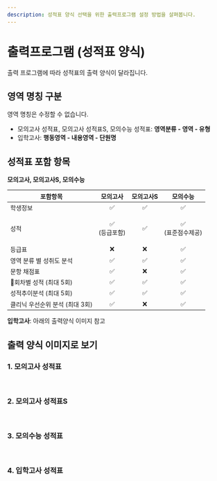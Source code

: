 ```yaml
---
description: 성적표 양식 선택을 위한 출력프로그램 설정 방법을 살펴봅니다.
---
```


# 출력프로그램 (성적표 양식)

출력 프로그램에 따라 성적표의 출력 양식이 달라집니다.

## 영역 명칭 구분

영역 명칭은 수정할 수 없습니다.

* 모의고사 성적표, 모의고사 성적표S, 모의수능 성적표: **영역분류 - 영역 - 유형**
* 입학고사: **행동영역 - 내용영역 - 단원명**

## 성적표 포함 항목

**모의고사, 모의고사S, 모의수능**

| 포함항목                |         모의고사        | 모의고사S |          모의수능         |
| ------------------- | :-----------------: | :---: | :-------------------: |
| 학생정보                |          ✅          |   ✅   |           ✅           |
| 성적                  | <p>✅ <br>(등급포함)</p> |   ✅   | <p>✅ <br>(표준점수제공)</p> |
| 등급표                 |          ❌          |   ❌   |           ✅           |
| 영역 분류 별 성취도 분석      |          ✅          |   ✅   |           ✅           |
| 문항 채점표              |          ✅          |   ❌   |           ✅           |
| 회차별 성적 (최대 5회)     |          ✅          |   ✅   |           ✅           |
| 성적추이분석 (최대 5회)      |          ✅          |   ✅   |           ✅           |
| 클리닉 우선순위 분석 (최대 3회) |          ✅          |   ❌   |           ✅           |

**입학고사**: 아래의 출력양식 이미지 참고

## 출력 양식 이미지로 보기

### 1. 모의고사 성적표

<figure><img src="../../.gitbook/assets/모의고사 성적표 (1).png" alt=""><figcaption></figcaption></figure>

### 2. 모의고사 성적표S

<figure><img src="../../.gitbook/assets/모의고사성적표S.png" alt=""><figcaption></figcaption></figure>

### 3. 모의수능 성적표

<figure><img src="../../.gitbook/assets/모의수능 성적표.png" alt=""><figcaption></figcaption></figure>

### 4. 입학고사 성적표

<figure><img src="../../.gitbook/assets/입학고사성적표.png" alt=""><figcaption></figcaption></figure>
